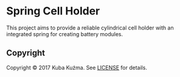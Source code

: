 # Spring Cell Holder

This project aims to provide a reliable cylindrical cell holder with
an integrated spring for creating battery modules.

## Copyright

Copyright © 2017 Kuba Kuźma. See
[LICENSE](https://raw.githubusercontent.com/qoobaa/18650/master/LICENSE)
for details.

